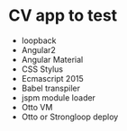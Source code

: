 # CV app to test

* loopback
* Angular2
* Angular Material
* CSS Stylus
* Ecmascript 2015
* Babel transpiler
* jspm module loader
* Otto VM
* Otto or Strongloop deploy
